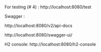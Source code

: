 For testing (# 4) : http://localhost:8080/test

Swagger : 

http://localhost:8080/v2/api-docs

http://localhost:8080/swagger-ui/

H2 console: http://localhost:8080/h2-console
